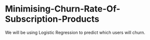 # Minimising-Churn-Rate-Of-Subscription-Products
We will be using Logistic Regression to predict which users will churn.
